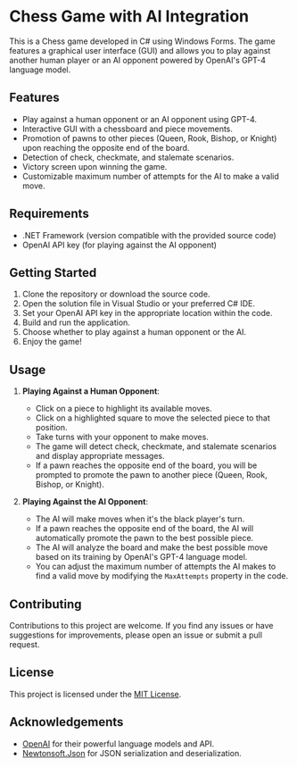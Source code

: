 # Chess Game with AI Integration

This is a Chess game developed in C# using Windows Forms. The game features a graphical user interface (GUI) and allows you to play against another human player or an AI opponent powered by OpenAI's GPT-4 language model.

## Features

- Play against a human opponent or an AI opponent using GPT-4.
- Interactive GUI with a chessboard and piece movements.
- Promotion of pawns to other pieces (Queen, Rook, Bishop, or Knight) upon reaching the opposite end of the board.
- Detection of check, checkmate, and stalemate scenarios.
- Victory screen upon winning the game.
- Customizable maximum number of attempts for the AI to make a valid move.

## Requirements

- .NET Framework (version compatible with the provided source code)
- OpenAI API key (for playing against the AI opponent)

## Getting Started

1. Clone the repository or download the source code.
2. Open the solution file in Visual Studio or your preferred C# IDE.
3. Set your OpenAI API key in the appropriate location within the code.
4. Build and run the application.
5. Choose whether to play against a human opponent or the AI.
6. Enjoy the game!

## Usage

1. **Playing Against a Human Opponent**:
   - Click on a piece to highlight its available moves.
   - Click on a highlighted square to move the selected piece to that position.
   - Take turns with your opponent to make moves.
   - The game will detect check, checkmate, and stalemate scenarios and display appropriate messages.
   - If a pawn reaches the opposite end of the board, you will be prompted to promote the pawn to another piece (Queen, Rook, Bishop, or Knight).

2. **Playing Against the AI Opponent**:
   - The AI will make moves when it's the black player's turn.
   - If a pawn reaches the opposite end of the board, the AI will automatically promote the pawn to the best possible piece.
   - The AI will analyze the board and make the best possible move based on its training by OpenAI's GPT-4 language model.
   - You can adjust the maximum number of attempts the AI makes to find a valid move by modifying the `MaxAttempts` property in the code.

## Contributing

Contributions to this project are welcome. If you find any issues or have suggestions for improvements, please open an issue or submit a pull request.

## License

This project is licensed under the [MIT License](LICENSE).

## Acknowledgements

- [OpenAI](https://www.openai.com/) for their powerful language models and API.
- [Newtonsoft.Json](https://www.newtonsoft.com/json) for JSON serialization and deserialization.
